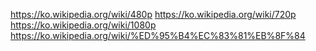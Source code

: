 https://ko.wikipedia.org/wiki/480p
https://ko.wikipedia.org/wiki/720p
https://ko.wikipedia.org/wiki/1080p
https://ko.wikipedia.org/wiki/%ED%95%B4%EC%83%81%EB%8F%84
